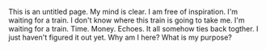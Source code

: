This is an untitled page. My mind is clear. I am free of inspiration.
I'm waiting for a train. I don't know where this train is going to take
me. I'm waiting for a train. Time. Money. Echoes. It all somehow ties
back togther. I just haven't figured it out yet. Why am I here? 
What is my purpose?
